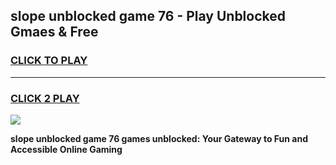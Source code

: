 
## slope unblocked game 76 - Play Unblocked Gmaes & Free
<h3>
<a href="https://premium.freeplayer.one?title=slope_unblocked_game_76&ref=19F">CLICK TO PLAY</a></h3>
<hr>

<h3>
<a href="https://premium.freeplayer.one?title=slope_unblocked_game_76&ref=19F">CLICK 2 PLAY</a>
  
</h3>

<a href="https://premium.freeplayer.one?title=slope_unblocked_game_76&ref=19F/"><img src="https://clearcache.store/games.png"></a>


**slope unblocked game 76 games unblocked: Your Gateway to Fun and Accessible Online Gaming**
